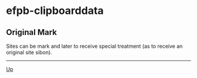 # efpb-clipboarddata

## Original Mark

Sites can be mark and later to receive special treatment (as to receive an original site sibon).



---
[Up](/README.md)
